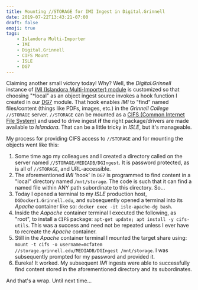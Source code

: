 ```yaml
---
title: Mounting //STORAGE for IMI Ingest in Digital.Grinnell
date: 2019-07-22T13:43:21-07:00
draft: false
emoji: true
tags:
    - Islandora Multi-Importer
    - IMI
    - Digital.Grinnell
    - CIFS Mount
    - ISLE
    - DG7
---
```


Claiming another small victory today! Why? Well, the _Digital.Grinnell_ instance of [IMI (Islandora Multi-Importer) module](https://github.com/DigitalGrinnell/islandora_multi_importer) is customized so that choosing "\*local" as an object ingest source invokes a hook function I created in our [DG7](https://github.com/DigitalGrinnell/dg7) module.  That hook enables _IMI_ to "find" named files/content (things like PDFs, images, etc.) in the _Grinnell College_ `//STORAGE` server.  `//STORAGE` can be mounted as a [CIFS (Common Internet File System)](https://www.techopedia.com/definition/1867/common-internet-file-system-cifs) and used to drive ingest **if** the right package/drivers are made available to _Islandora_. That can be a little tricky in _ISLE_, but it's manageable.  

My process for providing CIFS access to `//STORAGE` and for mounting the objects went like this:

  1. Some time ago my colleagues and I created a directory called on the server named `//STORAGE/MEDIADB/DGIngest`.  It is password protected, as is all of `//STORAGE`, and URL-accessible.
  2. The aforementioned _IMI_ 'hook' in `DG7` is programmed to find content in a "local" directory named `/mnt/storage`.  The code is such that it can find a named file within ANY path subordinate to this directory. So...
  3. Today I opened a terminal to my _ISLE_ production host, `DGDocker1.Grinnell.edu`, and subsequently opened a terminal into its _Apache_ container like so: `docker exec -it isle-apache-dg bash`.
  4. Inside the _Aapache_ container terminal I executed the following, as "root", to install a `CIFS` package: `apt-get update; apt install -y cifs-utils`.  This was a success and need not be repeated unless I ever have to recreate the _Apache_ container.
  5. Still in the _Apache_ container terminal I mounted the target share using: `mount -t cifs -o username=mcfatem //storage.grinnell.edu/MEDIADB/DGIngest /mnt/storage`.  I was subsequently prompted for my password and provided it.
  6. Eureka! It worked. My subsequent _IMI_ ingests were able to successfully find content stored in the aforementioned directory and its subordinates.

And that's a wrap.  Until next time...
